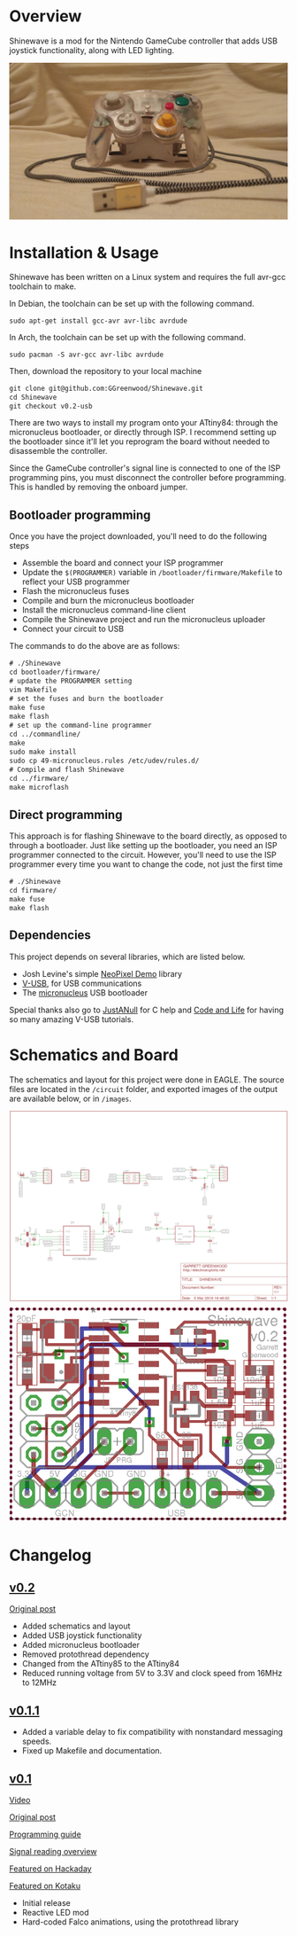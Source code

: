 # Overview
Shinewave is a mod for the Nintendo GameCube controller that adds USB joystick functionality, along with LED lighting.

![Controller](/images/controller.jpg)

# Installation & Usage
Shinewave has been written on a Linux system and requires the full avr-gcc toolchain to make.

In Debian, the toolchain can be set up with the following command.

	sudo apt-get install gcc-avr avr-libc avrdude

In Arch, the toolchain can be set up with the following command.

	sudo pacman -S avr-gcc avr-libc avrdude

Then, download the repository to your local machine

	git clone git@github.com:GGreenwood/Shinewave.git
    cd Shinewave
    git checkout v0.2-usb

There are two ways to install my program onto your ATtiny84: through the micronucleus bootloader, or directly through ISP. I recommend setting up the bootloader since it'll let you reprogram the board without needed to disassemble the controller.

Since the GameCube controller's signal line is connected to one of the ISP programming pins, you must disconnect the controller before programming. This is handled by removing the onboard jumper.

## Bootloader programming
Once you have the project downloaded, you'll need to do the following steps

* Assemble the board and connect your ISP programmer
* Update the `$(PROGRAMMER)` variable in `/bootloader/firmware/Makefile` to reflect your USB programmer
* Flash the micronucleus fuses
* Compile and burn the micronucleus bootloader
* Install the micronucleus command-line client
* Compile the Shinewave project and run the micronucleus uploader
* Connect your circuit to USB

The commands to do the above are as follows:

    # ./Shinewave
    cd bootloader/firmware/
    # update the PROGRAMMER setting
    vim Makefile
    # set the fuses and burn the bootloader
    make fuse
    make flash
    # set up the command-line programmer
    cd ../commandline/
    make
    sudo make install
    sudo cp 49-micronucleus.rules /etc/udev/rules.d/
    # Compile and flash Shinewave
    cd ../firmware/
    make microflash

## Direct programming
This approach is for flashing Shinewave to the board directly, as opposed to through a bootloader. Just like setting up the bootloader, you need an ISP programmer connected to the circuit. However, you'll need to use the ISP programmer every time you want to change the code, not just the first time

    # ./Shinewave
    cd firmware/
    make fuse
    make flash

## Dependencies
This project depends on several libraries, which are listed below.

* Josh Levine's simple [NeoPixel Demo](https://github.com/bigjosh/SimpleNeoPixelDemo) library
* [V-USB](https://www.obdev.at/products/vusb/index.html), for USB communications
* The [micronucleus](https://github.com/micronucleus/micronucleus) USB bootloader

Special thanks also go to [JustANull](https://github.com/JustANull) for C help and [Code and Life](http://codeandlife.com/) for having so many amazing V-USB tutorials.

# Schematics and Board
The schematics and layout for this project were done in EAGLE. The source files are located in the `/circuit` folder, and exported images of the output are available below, or in `/images`.

![Schematics](/images/schematic.png)
![Board](/images/board.png)

# Changelog

## [v0.2](https://github.com/GGreenwood/Shinewave/releases/tag/v0.2)
[Original post](http://electricexploits.net/gamecube-controller-usb-conversion-mod/)

* Added schematics and layout
* Added USB joystick functionality
* Added micronucleus bootloader
* Removed protothread dependency
* Changed from the ATtiny85 to the ATtiny84
* Reduced running voltage from 5V to 3.3V and clock speed from 16MHz to 12MHz

## [v0.1.1](https://github.com/GGreenwood/Shinewave/tree/v0.1.1)

* Added a variable delay to fix compatibility with nonstandard messaging speeds. 
* Fixed up Makefile and documentation.

## [v0.1](https://github.com/GGreenwood/Shinewave/releases/tag/v0.1-falco)
[Video](https://www.youtube.com/watch?v=1U4EOI_aFdc)

[Original post](http://electricexploits.net/shinewave/)

[Programming guide](http://electricexploits.net/programming-the-waveshine-prototype-part1/)

[Signal reading overview](http://electricexploits.net/programming-the-waveshine-prototype-part2/)

[Featured on Hackaday](http://hackaday.com/2015/08/02/shinewave-gamecube-controller-is-shiny/) 

[Featured on Kotaku](http://kotaku.com/gamecube-controller-responds-to-smash-bros-moves-with-1721711510)

* Initial release
* Reactive LED mod
* Hard-coded Falco animations, using the protothread library
